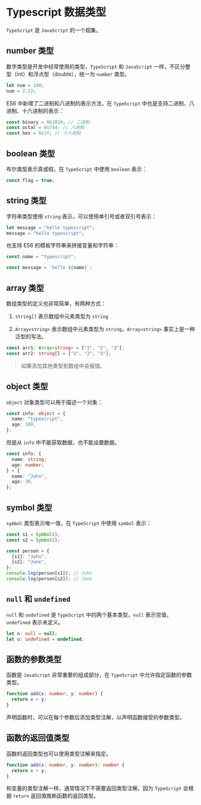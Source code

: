 # Typescript 数据类型

`TypeScript` 是 `JavaScript` 的一个超集。

## number 类型

数字类型是开发中经常使用的类型，`TypeScript` 和 `JavaScript` 一样，不区分整型（int）和浮点型（double），统一为
`number` 类型。

```typescript
let num = 100;
num = 2.22;
```

ES6 中新增了二进制和八进制的表示方法，在 `TypeScript` 中也是支持二进制、八进制、十六进制的表示：

```typescript
const binary = 0b1010; // 二进制
const octal = 0o744; // 八进制
const hex = 0x1f; // 十六进制
```

## boolean 类型

布尔类型表示真或假，在 `TypeScript` 中使用 `boolean` 表示：

```typescript
const flag = true;
```

## string 类型

字符串类型使用 `string` 表示，可以使用单引号或者双引号表示：

```typescript
let message = "hello typescript";
message = "hello typescript";
```

也支持 ES6 的模板字符串来拼接变量和字符串：

```typescript
const name = "typescript";

const message = `hello ${name}`;
```

## array 类型

数组类型的定义也非常简单，有两种方式：

1. `string[]` 表示数组中元素类型为 `string`

2. `Array<string>` 表示数组中元素类型为 `string`，`Array<string>` 事实上是一种泛型的写法。

```typescript
const arr1: Array<string> = ["1", "2", "3"];
const arr2: string[] = ["1", "2", "3"];
```

> 如果添加其他类型到数组中会报错。

## object 类型

`object` 对象类型可以用于描述一个对象：

```typescript
const info: object = {
  name: "typescript",
  age: 100,
};
```

但是从 `info` 中不能获取数据，也不能设置数据。

```typescript
const info: {
  name: string;
  age: number;
} = {
  name: "John",
  age: 30,
};
```

## symbol 类型

`symbol` 类型表示唯一值，在 `TypeScript` 中使用 `symbol` 表示：

```typescript
const s1 = Symbol();
const s2 = Symbol();

const person = {
  [s1]: "John",
  [s2]: "Jane",
};
console.log(person[s1]); // John
console.log(person[s2]); // Jane
```

## `null` 和 `undefined`

`null` 和 `undefined` 是 `TypeScript` 中的两个基本类型，`null` 表示空值，`undefined` 表示未定义。

```typescript
let n: null = null;
let u: undefined = undefined;
```

## 函数的参数类型

函数是 `JavaScript` 非常重要的组成部分，在 `TypeScript` 中允许指定函数的参数类型。

```typescript
function add(x: number, y: number) {
  return x + y;
}
```

声明函数时，可以在每个参数后添加类型注解，以声明函数接受的参数类型。

## 函数的返回值类型

函数的返回类型也可以使用类型注解来指定。

```typescript
function add(x: number, y: number): number {
  return x + y;
}
```

和变量的类型注解一样，通常情况下不需要返回类型注解，因为 `TypeScript` 会根据 `return` 返回值推断函数的返回类型。
